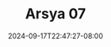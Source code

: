 --- 
title: "Arsya 07"
description: "streaming  video bokep Arsya 07 gratis video full  "
date: 2024-09-17T22:47:27-08:00
file_code: "dyijmwz03qyl"
draft: false
cover: "dajx8tytews72z5o.jpg"
tags: ["Arsya", "bokep-indo", "bokep-viral", "bokep-ig"]
length: 84
fld_id: "1483159"
foldername: "Arsya 1"
categories: ["Arsya 1"]
views: 0
---